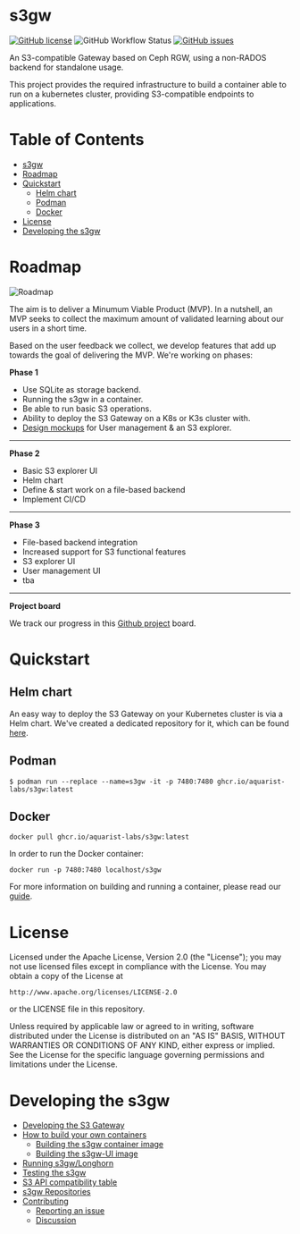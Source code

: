 # s3gw
<a href="https://github.com/aquarist-labs/s3gw-core/blob/main/LICENSE"><img alt="GitHub license" src="https://img.shields.io/github/license/aquarist-labs/s3gw-core"></a>
<img alt="GitHub Workflow Status" src="https://img.shields.io/github/workflow/status/aquarist-labs/s3gw-core/Build%20Environment">
<a href="https://github.com/aquarist-labs/s3gw-core/issues"><img alt="GitHub issues" src="https://img.shields.io/github/issues/aquarist-labs/s3gw-core"></a>


An S3-compatible Gateway based on Ceph RGW, using a non-RADOS backend for
standalone usage.

This project provides the required infrastructure to build a container
able to run on a kubernetes cluster, providing S3-compatible endpoints to
applications.

# Table of Contents

- [s3gw](#s3gw)
- [Roadmap](#roadmap)
- [Quickstart](#quickstart)
  - [Helm chart](#helm-chart)
  - [Podman](#podman)
  - [Docker](#docker)
- [License](#license)
- [Developing the s3gw](#developing-the-s3gw)

# Roadmap

![Roadmap](/assets/images/s3gw-roadmap.jpg)

The aim is to deliver a Minumum Viable Product (MVP). In a nutshell, an MVP seeks to collect the maximum amount of validated learning about our users in a short time.

Based on the user feedback we collect, we develop features that add up towards the goal of delivering the MVP. We're working on phases:

**Phase 1**
* Use SQLite as storage backend.
* Running the s3gw in a container.
* Be able to run basic S3 operations.
* Ability to deploy the S3 Gateway on a K8s or K3s cluster with.
* [Design mockups](https://www.figma.com/file/IeozuvvYlrKBs7qm030dyo/S3-Wireframe?node-id=0%3A1) for User management & an S3 explorer.

-----

**Phase 2**
* Basic S3 explorer UI
* Helm chart
* Define & start work on a file-based backend
* Implement CI/CD

-----

**Phase 3**
* File-based backend integration
* Increased support for S3 functional features
* S3 explorer UI
* User management UI
* tba

-----

**Project board**

We track our progress in this [Github project](https://github.com/orgs/aquarist-labs/projects/5/views/1) board.

# Quickstart
## Helm chart
An easy way to deploy the S3 Gateway on your Kubernetes cluster is via a Helm chart.
We've created a dedicated repository for it, which can be found [here](https://github.com/aquarist-labs/s3gw-charts).

## Podman
```
$ podman run --replace --name=s3gw -it -p 7480:7480 ghcr.io/aquarist-labs/s3gw:latest
```

## Docker
```
docker pull ghcr.io/aquarist-labs/s3gw:latest
```

In order to run the Docker container:

```
docker run -p 7480:7480 localhost/s3gw
```

For more information on building and running a container, please read our [guide](./build/).

# License

Licensed under the Apache License, Version 2.0 (the "License");
you may not use licensed files except in compliance with the License.
You may obtain a copy of the License at

    http://www.apache.org/licenses/LICENSE-2.0

or the LICENSE file in this repository.

Unless required by applicable law or agreed to in writing, software
distributed under the License is distributed on an "AS IS" BASIS,
WITHOUT WARRANTIES OR CONDITIONS OF ANY KIND, either express or implied.
See the License for the specific language governing permissions and
limitations under the License.


# Developing the s3gw
- [Developing the S3 Gateway](./docs/developing.md#developing-the-s3-gateway)
- [How to build your own containers](./docs/build.md#how-to-build-your-own-containers)
  * [Building the s3gw container image](./docs/build.md)
  * [Building the s3gw-UI image](./docs/build-ui.md)
- [Running s3gw/Longhorn](./docs/environment.md)
- [Testing the s3gw](./docs/testing.md)
- [S3 API compatibility table](./docs/s3-compatibility-table.md)
- [s3gw Repositories](./docs/s3gw-repos.md)
- [Contributing](./docs/contributing.md#contributing)
  * [Reporting an issue](./docs/contributing.md#reporting-an-issue)
  * [Discussion](./docs/contributing.md#discussion)
